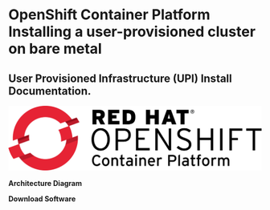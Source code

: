 # OpenShift Container Platform Installing a user-provisioned cluster on bare metal

##  User Provisioned Infrastructure (UPI) Install Documentation.

![alt text](OCP_Cover.jpg)

**Architecture Diagram**


**Download Software**
